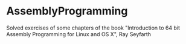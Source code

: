 # AssemblyProgramming
Solved exercises of some chapters of the book "Introduction to 64 bit Assembly Programming for Linux and OS X", Ray Seyfarth
